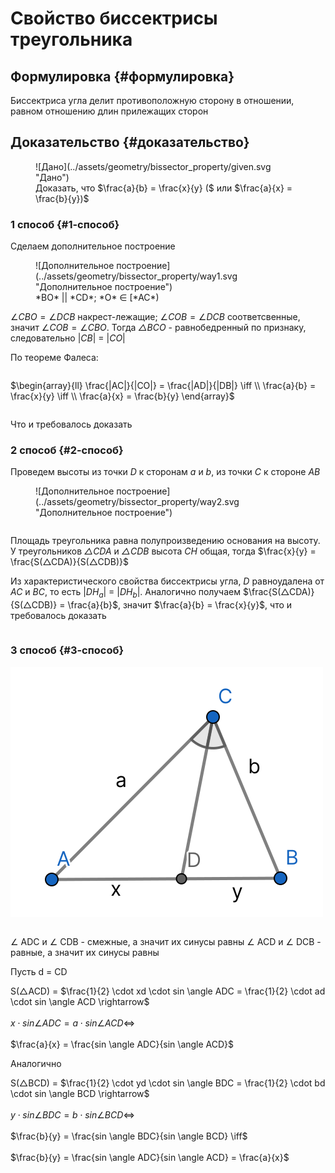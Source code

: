 # Свойство биссектрисы треугольника

## Формулировка {#формулировка}

Биссектриса угла делит противоположную сторону в отношении, равном отношению длин прилежащих сторон

## Доказательство {#доказательство}

<figure markdown="span">
    ![Дано](../assets/geometry/bissector_property/given.svg "Дано")
    <figcaption>Доказать, что $\frac{a}{b} = \frac{x}{y} ($ или $\frac{a}{x} = \frac{b}{y})$</figcaption>
</figure>

### 1 cпособ {#1-способ}

Сделаем дополнительное построение

<figure markdown="span">
    ![Дополнительное построение](../assets/geometry/bissector_property/way1.svg "Дополнительное построение")
    <figcaption>*BO* || *CD*; *O* ∈ [*AC*)</figcaption>
</figure>

$\angle CBO = \angle DCB$ накрест-лежащие; $\angle COB = \angle DCB$ соответсвенные, значит $\angle COB = \angle CBO$. Тогда *△BCO* - равнобедренный по признаку, следовательно |*CB*| = |*CO*|

По теореме Фалеса:

<div style="overflow-x: auto; overflow-y: hidden" markdown="block">

$\begin{array}{ll}
    \frac{|AC|}{|CO|} = \frac{|AD|}{|DB|} \iff \\
    \frac{a}{b} = \frac{x}{y} \iff \\
    \frac{a}{x} = \frac{b}{y}
\end{array}$

</div>

Что и требовалось доказать

### 2 cпособ {#2-способ}

Проведем высоты из точки *D* к сторонам *a* и *b*, из точки *C* к стороне *AB*

<figure markdown="span">
    ![Дополнительное построение](../assets/geometry/bissector_property/way2.svg "Дополнительное построение")
</figure>

<div style="overflow-x: auto; overflow-y: hidden" markdown="block">

Площадь треугольника равна полупроизведению основания на высоту. У треугольников *△CDA* и *△CDB* высота *СH* общая, тогда $\frac{x}{y} = \frac{S(△CDA)}{S(△CDB)}$

Из характеристического свойства биссектрисы угла, *D* равноудалена от *AC* и *BC*, то есть |*DH*$_a$| = |*DH*$_b$|. Аналогично получаем $\frac{S(△CDA)}{S(△CDB)} = \frac{a}{b}$, значит $\frac{a}{b} = \frac{x}{y}$, что и требовалось доказать

</div>

### 3 способ {#3-способ}

![способ 3](../assets/geometry/bissector_property/given.svg "способ 3")

<div style="overflow-x: auto; overflow-y: hidden" markdown="block">

$\angle$ ADC и $\angle$ CDB - смежные, а значит их синусы равны
$\angle$ ACD и $\angle$ DCB - равные, а значит их синусы равны

Пусть d = CD

S(△ACD) = $\frac{1}{2} \cdot xd \cdot sin \angle ADC = \frac{1}{2} \cdot ad \cdot sin \angle ACD \rightarrow$ <br><br>
$x \cdot sin \angle ADC = a \cdot sin \angle ACD \iff$ <br><br>
$\frac{a}{x} = \frac{sin \angle ADC}{sin \angle ACD}$

Аналогично

S(△BCD) = $\frac{1}{2} \cdot yd \cdot sin \angle BDC = \frac{1}{2} \cdot bd \cdot sin \angle BCD \rightarrow$ <br><br>
$y \cdot sin \angle BDC = b \cdot sin \angle BCD \iff$ <br><br>
$\frac{b}{y} = \frac{sin \angle BDC}{sin \angle BCD} \iff$ <br><br>
$\frac{b}{y} = \frac{sin \angle ADC}{sin \angle ACD} = \frac{a}{x}$
  
</div>
